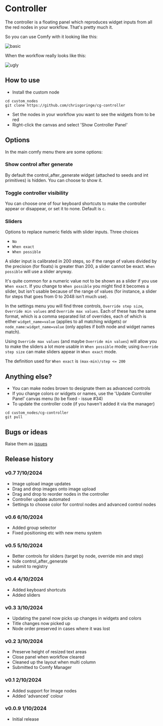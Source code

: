 # Controller

The controller is a floating panel which reproduces widget inputs from all the red nodes in your workflow. That's pretty much it.

So you can use Comfy with it looking like this:

![basic](images/basic.png)

When the workflow really looks like this:

![ugly](images/ugly.png)

## How to use

- Install the custom node
```
cd custom_nodes
git clone https://github.com/chrisgoringe/cg-controller
```
- Set the nodes in your workflow you want to see the widgets from to be red
- Right-click the canvas and select 'Show Controller Panel'

## Options

In the main comfy menu there are some options:

### Show control after generate

By default the control_after_generate widget (attached to seeds and int primitives) is hidden. You can choose to show it.

### Toggle controller visibility

You can choose one of four keyboard shortcuts to make the controller appear or disappear, or set it to none. Default is `c`.

### Sliders

Options to replace numeric fields with slider inputs. Three choices

- `No`
- `When exact`
- `When possible`

A slider input is calibrated in 200 steps, so if the range of values divided by the precision (for floats) is greater than 200, a slider cannot be exact. `When possible` will use a slider anyway.

It's quite common for a numeric value not to be shown as a slider if you use `When exact`. If you change to `When possible` you might find it becomes a slider, but isn't usable because of the range of values (for instance, a slider for steps that goes from 0 to 2048 isn't much use).

In the settings menu you will find three controls, `Override step size`, `Override min values` and `Override max values`. Each of these has the same format, which is a comma separated list of overrides, each of which is either `widget_name=value` (applies to all matching widgets) or `node_name:widget_name=value` (only applies if both node and widget names match).

Using `Override max values` (and maybe `Override min values`) will allow you to make the sliders a lot more usable in `When possible` mode; using `Override step size` 
can make sliders appear in `When exact` mode. 

The definition used for `When exact` is `(max-min)/step <= 200`

## Anything else?

- You can make nodes brown to designate them as advanced controls
- If you change colors or widgets or names, use the 'Update Controller Panel' canvas menu (to be fixed  - issue #34)
- To update the controller code (if you haven't added it via the manager)
```
cd custom_nodes/cg-controller
git pull
```

## Bugs or ideas

Raise them as [issues](https://github.com/chrisgoringe/cg-controller/issues)

## Release history

### v0.7 7/10/2024

- Image upload image updates
- Drag and drop images onto image upload
- Drag and drop to reorder nodes in the controller
- Controller update automated 
- Settings to choose color for control nodes and advanced control nodes

### v0.6 6/10/2024

- Added group selector
- Fixed positioning etc with new menu system 

### v0.5 5/10/2024

- Better controls for sliders (target by node, override min and step)
- hide control_after_generate
- submit to registry

### v0.4 4/10/2024

- Added keyboard shortcuts
- Added sliders

### v0.3 3/10/2024

- Updating the panel now picks up changes in widgets and colors 
- Title changes now picked up
- Node order preserved in cases where it was lost

### v0.2 3/10/2024

- Preserve height of resized text areas
- Close panel when workflow cleared
- Cleaned up the layout when multi column
- Submitted to Comfy Manager

### v0.1 2/10/2024

- Added support for Image nodes
- Added 'advanced' colour

### v0.0.9 1/10/2024

- Initial release